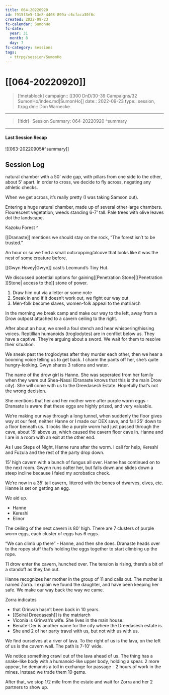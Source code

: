 ```yaml
---
title: 064-20220920
id: f915f3e5-13e8-4408-899a-c6cfaca30f6c
created: 2022-09-23
fc-calendar: SumonHo
fc-date:
  year: 31
  month: 8
  day: 7
fc-category: Sessions
tags:
  - ttrpg/session/SumonHo
---
```


# [[064-20220920]]

> [!metablock]
>  campaign:: [[300 DnD/30-39 Campaigns/32 SumonHo/index.md|SumonHo]]
>  date:: 2022-09-23
>  type:: session, ttrpg
>  dm:: Don Warnecke


---
> [!tldr]- Session Summary: 064-20220920
>  ^summary

---


#### Last Session Recap

![[063-20220905#^summary]]

## Session Log



natural chamber with a 50’ wide gap, with pillars from one side to the other, about 5’ apart. In order to cross, we decide to fly across, negating any athletic checks.

When we get across, it’s really pretty (I was taking Samson out).

Entering a huge natural chamber, made up of several other large chambers. Flourescent vegetation, weeds standing 6-7’ tall. Pale trees with olive leaves dot the landscape.

Kazoku Forest ^

[[Dranaste]] mentions we should stay on the rock, “The forest isn’t to be trusted.”

An hour or so we find a small outcropping/alcove that looks like it was the nest of some creature before.

[[Gwyn Hovey|Gwyn]] cast’s Leomund’s Tiny Hut.

We discussed potential options for gaining[[Penetration Stone|[[Penetration ]]Stone| access to the]] stone of power.

1. Draw him out via a letter or some note
2. Sneak in and if it doesn’t work out, we fight our way out
3. Men-folk become slaves, women-folk appeal to the matriarch

In the morning we break camp and make our way to the left, away from a Drow outpost attached to a cavern ceiling to the right.

After about an hour, we smell a foul stench and hear whispering/hissing voices. Reptillian humanoids (troglodytes) are in conflict below us. They have a captive. They’re arguing about a sword. We wait for them to resolve their situation.

We sneak past the troglodytes after they murder each other, then we hear a booming voice telling us to get back. I charm the pants off her, she’s quite hungry-looking. Gwyn shares 3 rations and water.

The name of the drow girl is Hanne. She was seperated from her family when they were out Shea-Nassi (Dranaste knows that this is the main Drow city). She will come with us to the Dreedasesh Estate. Hopefully that’s not the wrong decision.

She mentions that her and her mother were after purple worm eggs - Dranaste is aware that these eggs are highly prized, and very valuable.

We’re making our way through a long tunnel, when suddenly the floor gives way at our feet, neither Hanne or I made our DEX save, and fall 25’ down to a floor beneath us. It looks like a purple worm had just passed through the cave, about 15’ above us, which caused the cavern floor cave in. Hanne and I are in a room with an exit at the other end.

As I use Steps of Night, Hanne runs after the worm. I call for help, Kereshi and Fuzula and the rest of the party drop down.

15’ high cavern with a bunch of fungus all over. Hanne has continued on to the next room. Gwynn runs oafter her, but falls down and slides down a steep incline because I faied my acrobatics check.

We’re now in a 35’ tall cavern, littered with the bones of dwarves, elves, etc. Hanne is set on getting an egg. 

We aid up.
- Hanne
- Kereshi
- Elinor

The ceiling of the next cavern is 80’ high. There are 7 clusters of purple worm eggs, each cluster of eggs has 6 eggs. 

“We can climb up there” - Hanne, and then she does. Dranaste heads over to the ropey stuff that’s holding the eggs together to start climbing up the rope.

11 drow enter the cavern, hunched over. The tension is rising, there’s a bit of a standoff as they fan out.

Hanne recognizes her mother in the group of 11 and calls out. The mother is named Zorra. I explain we found the daughter, and have been keeping her safe. We make our way back the way we came.

Zorra indicates 
- that Grinvah hasn’t been back in 10 years.
- [[Solral Dreedasesh]] is the matriarch
- Viconia is Grinvah’s wife. She lives in the main house.
- Benate-Der is another name for the city where the Dreedasesh estate is.
- She and 2 of her party travel with us, but not with us with us.

We find ourselves at a river of lava. To the right of us is the lava, on the left of us is the cavern wall. The path is 7-10’ wide. 

We notice something crawl out of the lava ahead of us. The thing has a snake-like body with a humanoid-like upper body, holding a spear. 2 more appear, he demands a toll in exchange for passage - 2 hours of work in the mines. Instead we trade them 10 gems.

After that, we stop 1/2 mile from the estate and wait for Zorra and her 2 partners to show up. 

